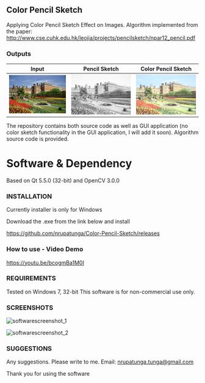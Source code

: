 ## Color Pencil Sketch

Applying Color Pencil Sketch Effect on Images.
Algorithm implemented from the paper:
http://www.cse.cuhk.edu.hk/leojia/projects/pencilsketch/npar12_pencil.pdf

### Outputs

|Input           |  Pencil Sketch |  Color Pencil Sketch |
|------------------------|-------------------------|-------------------------|
|![](https://github.com/nrupatunga/Pencil-Sketch/blob/master/Output/In-1.jpg)  | ![](https://github.com/nrupatunga/Pencil-Sketch/blob/master/Output/outputgraysketch.png) | ![](https://github.com/nrupatunga/Pencil-Sketch/blob/master/Output/outputcolorsketch.png)  |

The repository contains both source code as well as GUI application (no color sketch functionality in the GUI application, I will add it soon). Algorithm source code is provided.

# Software & Dependency

Based on Qt 5.5.0 (32-bit) and OpenCV 3.0.0

### INSTALLATION
Currently installer is only for Windows

Download the .exe from the link below and install

https://github.com/nrupatunga/Color-Pencil-Sketch/releases

### How to use - Video Demo

https://youtu.be/bcogmBa1M0I

### REQUIREMENTS
Tested on Windows 7, 32-bit
This software is for non-commercial use only. 

### SCREENSHOTS

![softwarescreenshot_1](https://cloud.githubusercontent.com/assets/980580/11318670/cbee5196-9081-11e5-98fd-8b63ec50239e.JPG)

![softwarescreenshot_2](https://cloud.githubusercontent.com/assets/980580/11318696/e2c4636e-9082-11e5-8a9d-574fef2a13f9.JPG)


### SUGGESTIONS
Any suggestions. Please write to me.
Email:  <nrupatunga.tunga@gmail.com> 

Thank you for using the software
